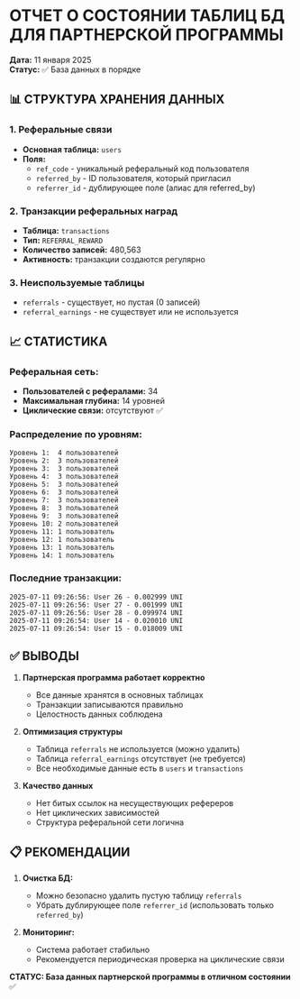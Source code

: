 # ОТЧЕТ О СОСТОЯНИИ ТАБЛИЦ БД ДЛЯ ПАРТНЕРСКОЙ ПРОГРАММЫ
**Дата:** 11 января 2025  
**Статус:** ✅ База данных в порядке

## 📊 СТРУКТУРА ХРАНЕНИЯ ДАННЫХ

### 1. Реферальные связи
- **Основная таблица:** `users`
- **Поля:** 
  - `ref_code` - уникальный реферальный код пользователя
  - `referred_by` - ID пользователя, который пригласил
  - `referrer_id` - дублирующее поле (алиас для referred_by)

### 2. Транзакции реферальных наград
- **Таблица:** `transactions`
- **Тип:** `REFERRAL_REWARD`
- **Количество записей:** 480,563
- **Активность:** транзакции создаются регулярно

### 3. Неиспользуемые таблицы
- `referrals` - существует, но пустая (0 записей)
- `referral_earnings` - не существует или не используется

## 📈 СТАТИСТИКА

### Реферальная сеть:
- **Пользователей с рефералами:** 34
- **Максимальная глубина:** 14 уровней
- **Циклические связи:** отсутствуют ✅

### Распределение по уровням:
```
Уровень 1:  4 пользователей
Уровень 2:  3 пользователей
Уровень 3:  3 пользователей
Уровень 4:  3 пользователей
Уровень 5:  3 пользователей
Уровень 6:  3 пользователей
Уровень 7:  3 пользователей
Уровень 8:  3 пользователей
Уровень 9:  3 пользователей
Уровень 10: 2 пользователей
Уровень 11: 1 пользователь
Уровень 12: 1 пользователь
Уровень 13: 1 пользователь
Уровень 14: 1 пользователь
```

### Последние транзакции:
```
2025-07-11 09:26:56: User 26 - 0.002999 UNI
2025-07-11 09:26:56: User 27 - 0.001999 UNI
2025-07-11 09:26:56: User 28 - 0.099974 UNI
2025-07-11 09:26:54: User 14 - 0.020010 UNI
2025-07-11 09:26:54: User 15 - 0.018009 UNI
```

## ✅ ВЫВОДЫ

1. **Партнерская программа работает корректно**
   - Все данные хранятся в основных таблицах
   - Транзакции записываются правильно
   - Целостность данных соблюдена

2. **Оптимизация структуры**
   - Таблица `referrals` не используется (можно удалить)
   - Таблица `referral_earnings` отсутствует (не требуется)
   - Все необходимые данные есть в `users` и `transactions`

3. **Качество данных**
   - Нет битых ссылок на несуществующих рефереров
   - Нет циклических зависимостей
   - Структура реферальной сети логична

## 📋 РЕКОМЕНДАЦИИ

1. **Очистка БД:**
   - Можно безопасно удалить пустую таблицу `referrals`
   - Убрать дублирующее поле `referrer_id` (использовать только `referred_by`)

2. **Мониторинг:**
   - Система работает стабильно
   - Рекомендуется периодическая проверка на циклические связи

**СТАТУС: База данных партнерской программы в отличном состоянии** ✅
